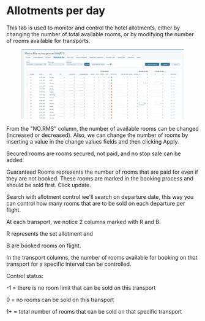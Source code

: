 # Allotments per day

This tab is used to monitor and control the hotel allotments, either by changing the number of total available rooms, or by modifying the number of rooms available for transports.

<figure><img src="../../.gitbook/assets/image (12) (1) (1) (1) (1) (1) (1) (1) (1) (1).png" alt=""><figcaption></figcaption></figure>

From the "NO.RMS" column, the number of available rooms can be changed (increased or decreased). Also, we can change the number of rooms by inserting a value in the change values fields and then clicking Apply.

Secured rooms are rooms secured, not paid, and no stop sale can be added.

Guaranteed Rooms represents the number of rooms that are paid for even if they are not booked. These rooms are marked in the booking process and should be sold first. Click update.

Search with allotment control we'll search on departure date, this way you can control how many rooms that are to be sold on each departure per flight.

At each transport, we notice 2 columns marked with R and B.

R represents the set allotment and

B are booked rooms on flight.

In the transport columns, the number of rooms available for booking on that transport for a specific interval can be controlled.

Control status:

-1 = there is no room limit that can be sold on this transport

0 = no rooms can be sold on this transport

1+ = total number of rooms that can be sold on that specific transport
